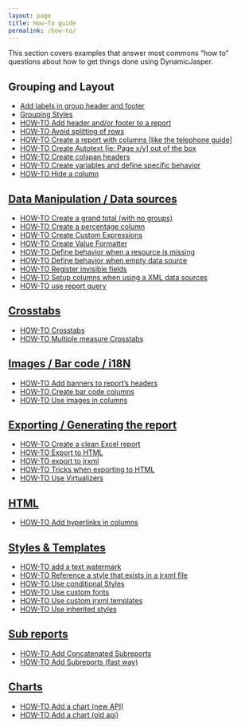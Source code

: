 ```yaml
---
layout: page
title: How-To guide
permalink: /how-to/
---
```


This section covers examples that answer most commons “how to” questions about how to get things done using DynamicJasper.

## Grouping and Layout

- [Add labels in group header and footer](../how-to/add-labels-in-group-header-and-footer.html)
- [Grouping Styles](http://web.archive.org/web/20220121072211/http://dynamicjasper.com/2010/10/05/grouping-styles/)
- [HOW-TO Add header and/or footer to a report](http://web.archive.org/web/20220121072211/http://dynamicjasper.com/2010/10/06/how-to-add-header-andor-footer-to-a-report/)
- [HOW-TO Avoid splitting of rows](http://web.archive.org/web/20220121072211/http://dynamicjasper.com/2010/10/06/how-to-avoid-splitting-of-rows/)
- [HOW-TO Create a report with columns \[like the telephone guide\]](http://web.archive.org/web/20220121072211/http://dynamicjasper.com/2010/10/05/how-to-create-a-report-with-columns-like-the-telephone-guide/)
- [HOW-TO Create Autotext \[ie: Page x/y\] out of the box](http://web.archive.org/web/20220121072211/http://dynamicjasper.com/2010/10/06/how-to-create-autotext-ie-page-xy-out-of-the-box/)
- [HOW-TO Create colspan headers](http://web.archive.org/web/20220121072211/http://dynamicjasper.com/2011/12/27/how-to-create-colspan-headers/)
- [HOW-TO Create variables and define specific behavior](http://web.archive.org/web/20220121072211/http://dynamicjasper.com/2010/10/06/how-to-create-variables-and-define-specific-behavior/)
- [HOW-TO Hide a column](http://web.archive.org/web/20220121072211/http://dynamicjasper.com/2010/10/05/how-to-hide-a-column/)

## [**Data Manipulation / Data sources**](http://web.archive.org/web/20220121072211/http://dynamicjasper.com/category/docs/howto/data/)

- [HOW-TO Create a grand total (with no groups)](http://web.archive.org/web/20220121072211/http://dynamicjasper.com/2010/10/06/how-to-create-a-grand-total-with-no-groups/)
- [HOW-TO Create a percentage column](http://web.archive.org/web/20220121072211/http://dynamicjasper.com/2010/10/06/how-to-create-a-percentage-column/)
- [HOW-TO Create Custom Expressions](http://web.archive.org/web/20220121072211/http://dynamicjasper.com/2010/10/06/how-to-create-custom-expressions/)
- [HOW-TO Create Value Formatter](http://web.archive.org/web/20220121072211/http://dynamicjasper.com/2010/10/06/how-to-create-value-formatter/)
- [HOW-TO Define behavior when a resource is missing](http://web.archive.org/web/20220121072211/http://dynamicjasper.com/2010/10/06/how-to-define-behavior-when-a-resource-is-missing/)
- [HOW-TO Define behavior when empty data source](http://web.archive.org/web/20220121072211/http://dynamicjasper.com/2010/10/06/how-to-define-behavior-when-empty-data-source/)
- [HOW-TO Register invisible fields](http://web.archive.org/web/20220121072211/http://dynamicjasper.com/2010/10/06/how-to-register-invisible-fields/)
- [HOW-TO Setup columns when using a XML data sources](http://web.archive.org/web/20220121072211/http://dynamicjasper.com/2010/10/06/how-to-setup-columns-when-using-a-xml-data-sources/)
- [HOW-TO use report query](http://web.archive.org/web/20220121072211/http://dynamicjasper.com/2010/10/06/how-to-use-report-query/)

## [**Crosstabs**](http://web.archive.org/web/20220121072211/http://dynamicjasper.com/category/docs/howto/crosstabs/)

- [HOW-TO Crosstabs](http://web.archive.org/web/20220121072211/http://dynamicjasper.com/2010/10/06/how-to-crosstabs/)
- [HOW-TO Multiple measure Crosstabs](http://web.archive.org/web/20220121072211/http://dynamicjasper.com/2010/10/06/how-to-multiple-measure-crosstabs/)

## [**Images / Bar code / i18N**](http://web.archive.org/web/20220121072211/http://dynamicjasper.com/category/docs/howto/images-barcode-i18n/)

- [HOW-TO Add banners to report’s headers](http://web.archive.org/web/20220121072211/http://dynamicjasper.com/2010/10/06/how-to-add-banners-to-reports-headers/)
- [HOW-TO Create bar code columns](http://web.archive.org/web/20220121072211/http://dynamicjasper.com/2010/10/06/how-to-create-bar-code-columns/)
- [HOW-TO Use images in columns](http://web.archive.org/web/20220121072211/http://dynamicjasper.com/2010/10/06/how-to-use-images-in-columns/)

## [**Exporting / Generating the report**](http://web.archive.org/web/20220121072211/http://dynamicjasper.com/category/docs/howto/exporting/)

- [HOW-TO Create a clean Excel report](http://web.archive.org/web/20220121072211/http://dynamicjasper.com/2010/10/06/how-to-create-a-clean-excel-report/)
- [HOW-TO Export to HTML](http://web.archive.org/web/20220121072211/http://dynamicjasper.com/2010/10/06/how-to-export-to-html/)
- [HOW-TO export to jrxml](http://web.archive.org/web/20220121072211/http://dynamicjasper.com/2010/10/06/how-to-export-to-jrxml/)
- [HOW-TO Tricks when exporting to HTML](http://web.archive.org/web/20220121072211/http://dynamicjasper.com/2010/10/06/how-to-tricks-when-exporting-to-html/)
- [HOW-TO Use Virtualizers](http://web.archive.org/web/20220121072211/http://dynamicjasper.com/2010/10/06/how-to-use-virtualizers/)

## [**HTML**](http://web.archive.org/web/20220121072211/http://dynamicjasper.com/category/docs/howto/html/)

- [HOW-TO Add hyperlinks in columns](http://web.archive.org/web/20220121072211/http://dynamicjasper.com/2010/10/06/how-to-add-hyperlinks-in-columns/)

## [**Styles & Templates**](http://web.archive.org/web/20220121072211/http://dynamicjasper.com/category/docs/howto/styles-templates/)

- [HOW-TO add a text watermark](http://web.archive.org/web/20220121072211/http://dynamicjasper.com/2015/12/05/how-to-add-a-text-watermark/)
- [HOW-TO Reference a style that exists in a jrxml file](http://web.archive.org/web/20220121072211/http://dynamicjasper.com/2010/10/06/how-to-reference-a-style-that-exists-in-a-jrxml-file/)
- [HOW-TO Use conditional Styles](http://web.archive.org/web/20220121072211/http://dynamicjasper.com/2010/10/06/how-to-use-conditional-styles/)
- [HOW-TO Use custom fonts](http://web.archive.org/web/20220121072211/http://dynamicjasper.com/2010/10/06/how-to-use-custom-fonts/)
- [HOW-TO Use custom jrxml templates](http://web.archive.org/web/20220121072211/http://dynamicjasper.com/2010/10/06/how-to-use-custom-jrxml-templates/)
- [HOW-TO Use inherited styles](http://web.archive.org/web/20220121072211/http://dynamicjasper.com/2010/10/06/how-to-use-inherited-styles/)

## [**Sub reports**](http://web.archive.org/web/20220121072211/http://dynamicjasper.com/category/docs/howto/subreports/)

- [HOW-TO Add Concatenated Subreports](http://web.archive.org/web/20220121072211/http://dynamicjasper.com/2010/10/08/how-to-add-concatenated-subreports/)
- [HOW-TO Add Subreports (fast way)](http://web.archive.org/web/20220121072211/http://dynamicjasper.com/2010/10/06/how-to-add-subreports-fast-way/)

## [**Charts**](http://web.archive.org/web/20220121072211/http://dynamicjasper.com/category/docs/howto/charts/)

- [HOW-TO Add a chart (new API)](http://web.archive.org/web/20220121072211/http://dynamicjasper.com/2010/10/06/how-to-add-a-chart-new-api/)
- [HOW-TO Add a chart (old api)](http://web.archive.org/web/20220121072211/http://dynamicjasper.com/2010/10/06/how-to-add-a-chart-old-api/)

[//]: # (## [**Integration with other frameworks**]&#40;http://web.archive.org/web/20220121072211/http://dynamicjasper.com/category/docs/integration/&#41;)
[//]: # ()
[//]: # (- [DynamicJasper for Grails]&#40;http://web.archive.org/web/20220121072211/http://dynamicjasper.com/2010/10/06/dynamicjasper-for-grails/&#41;)
[//]: # (- [DynamicJasper Grails Plugin]&#40;http://web.archive.org/web/20220121072211/http://dynamicjasper.com/2010/10/06/dynamicjasper-grails-plugin/&#41;)
[//]: # (- [HOW-TO Integrate DynamicJasper with Struts 2]&#40;http://web.archive.org/web/20220121072211/http://dynamicjasper.com/2010/10/06/how-to-integrate-dynamicjasper-with-struts-2/&#41;)
[//]: # (- [HOW-TO Integrate DynamicJasper with Webwork]&#40;http://web.archive.org/web/20220121072211/http://dynamicjasper.com/2010/10/06/how-to-integrate-dynamicjasper-with-webwork/&#41;)

